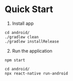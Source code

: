 # Quick Start
1. Install app
```
cd android/
./gradlew clean
./gradlew installRelease
```
2. Run the application
```
npm start

cd android/
npx react-native run-android
```


